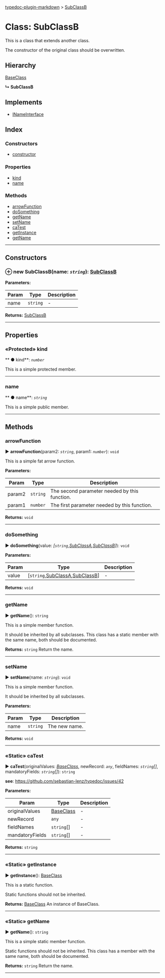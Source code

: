 [typedoc-plugin-markdown](../index.md) > [SubClassB](../classes/subclassb.md)



# Class: SubClassB


This is a class that extends another class.

The constructor of the original class should be overwritten.


## Hierarchy


 [BaseClass](baseclass.md)

**↳ SubClassB**







## Implements

* [INameInterface](../interfaces/inameinterface.md)

## Index

### Constructors

* [constructor](subclassb.md#markdown-header-constructor)


### Properties

* [kind](subclassb.md#markdown-header-protected-kind)
* [name](subclassb.md#markdown-header-name)


### Methods

* [arrowFunction](subclassb.md#markdown-header-arrowfunction)
* [doSomething](subclassb.md#markdown-header-dosomething)
* [getName](subclassb.md#markdown-header-getname)
* [setName](subclassb.md#markdown-header-setname)
* [caTest](subclassb.md#markdown-header-static-catest)
* [getInstance](subclassb.md#markdown-header-static-getinstance)
* [getName](subclassb.md#markdown-header-static-getname)



---
## Constructors



### ⊕ **new SubClassB**(name: *`string`*): [SubClassB](subclassb.md)






**Parameters:**

| Param  | Type                | Description  |
| ------ | ------------------- | ------------ |
| name | `string` | - |





**Returns:** [SubClassB](subclassb.md)

---


## Properties


### «Protected» kind

** ●  kind**:  *`number`* 




This is a simple protected member.




___



###  name

** ●  name**:  *`string`* 




This is a simple public member.




___


## Methods


###  arrowFunction

► **arrowFunction**(param2: *`string`*, param1: *`number`*): `void`







This is a simple fat arrow function.


**Parameters:**

| Param  | Type                | Description  |
| ------ | ------------------- | ------------ |
| param2 | `string` | The second parameter needed by this function. |
| param1 | `number` | The first parameter needed by this function. |





**Returns:** `void`





___



###  doSomething

► **doSomething**(value: *[`string`,[SubClassA](subclassa.md),[SubClassB](subclassb.md)]*): `void`







**Parameters:**

| Param  | Type                | Description  |
| ------ | ------------------- | ------------ |
| value | [`string`,[SubClassA](subclassa.md),[SubClassB](subclassb.md)] | - |





**Returns:** `void`





___



###  getName

► **getName**(): `string`







This is a simple member function.

It should be inherited by all subclasses. This class has a static
member with the same name, both should be documented.





**Returns:** `string`
Return the name.






___



###  setName

► **setName**(name: *`string`*): `void`







This is a simple member function.

It should be inherited by all subclasses.



**Parameters:**

| Param  | Type                | Description  |
| ------ | ------------------- | ------------ |
| name | `string` | The new name. |





**Returns:** `void`





___



### «Static» caTest

► **caTest**(originalValues: *[BaseClass](baseclass.md)*, newRecord: *`any`*, fieldNames: *`string`[]*, mandatoryFields: *`string`[]*): `string`






**see**: https://github.com/sebastian-lenz/typedoc/issues/42


**Parameters:**

| Param  | Type                | Description  |
| ------ | ------------------- | ------------ |
| originalValues | [BaseClass](baseclass.md) | - |
| newRecord | `any` | - |
| fieldNames | `string`[] | - |
| mandatoryFields | `string`[] | - |





**Returns:** `string`





___



### «Static» getInstance

► **getInstance**(): [BaseClass](baseclass.md)







This is a static function.

Static functions should not be inherited.





**Returns:** [BaseClass](baseclass.md)
An instance of BaseClass.






___



### «Static» getName

► **getName**(): `string`







This is a simple static member function.

Static functions should not be inherited. This class has a
member with the same name, both should be documented.





**Returns:** `string`
Return the name.






___


